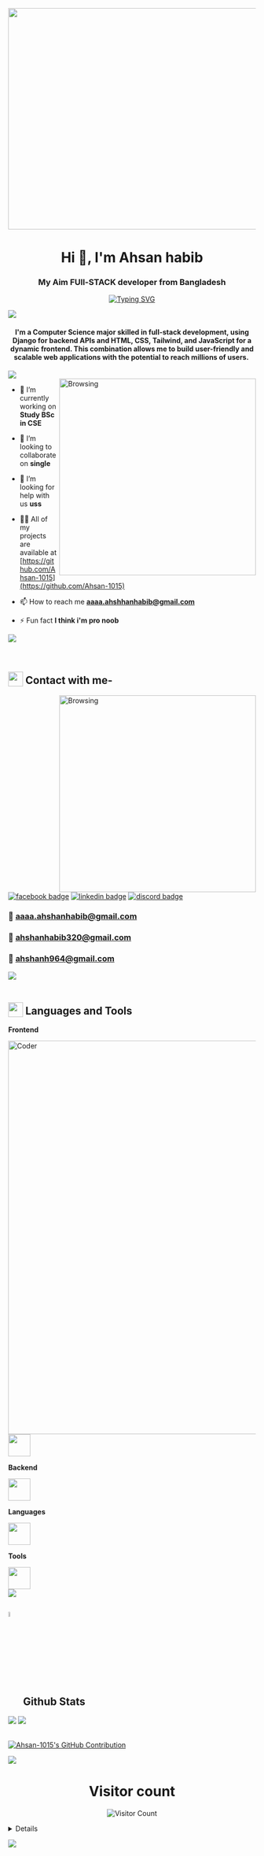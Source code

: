 <img width="1500px" height="450px" src="https://camo.githubusercontent.com/df21ed976b039213b8a9bc9a9d7a18f2323fc327ee1aecd31869c31a2b24b812/68747470733a2f2f646576656c6f706572732e67697068792e636f6d2f6272616e63682f6d61737465722f7374617469632f6170692d35313264333663303936363236383237313731303861333862626235633537642e676966" />
<img width="1500px" height="1px" src="https://user-images.githubusercontent.com/74038190/212284115-f47cd8ff-2ffb-4b04-b5bf-4d1c14c0247f.gif" />
<h1 align="center">Hi 👋, I'm Ahsan habib</h1>
<h3 align="center">My Aim FUll-STACK developer from Bangladesh</h3>

<div align='center'>
 <a  href="https://git.io/typing-svg"><img src="https://readme-typing-svg.demolab.com?font=Fira+Code&size=30&pause=1000&random=false&width=390&lines=★★★+Web+Developer+★★★;My+Aim+FULL-STACK+devol0per;I+am+Curently+learing+web+devolopment;in+Programming+hero;" alt="Typing SVG" /></a>
</div>

<img src="https://user-images.githubusercontent.com/73097560/115834477-dbab4500-a447-11eb-908a-139a6edaec5c.gif"><br>
<h4 align="center"> I'm a Computer Science major skilled in full-stack development, using Django for backend APIs and HTML, CSS, Tailwind, and JavaScript for a dynamic frontend. This combination allows me to build user-friendly and scalable web applications with the potential to reach millions of users. ️</h4>
<img src="https://user-images.githubusercontent.com/73097560/115834477-dbab4500-a447-11eb-908a-139a6edaec5c.gif"><br>

<img align="right" alt="Browsing" width="400"  src="https://user-images.githubusercontent.com/74038190/219923823-bf1ce878-c6b8-4faa-be07-93e6b1006521.gif" />

- 🔭 I’m currently working on **Study BSc in CSE**

- 👯 I’m looking to collaborate on **single**

- 🤝 I’m looking for help with us **uss**

- 👨‍💻 All of my projects are available at [https://github.com/Ahsan-1015](https://github.com/Ahsan-1015)

- 📫 How to reach me **aaaa.ahshhanhabib@gmail.com**

- ⚡ Fun fact **I think i'm pro noob**

<img src="https://user-images.githubusercontent.com/73097560/115834477-dbab4500-a447-11eb-908a-139a6edaec5c.gif"><br>

<br/>
<h2><img src = "https://media2.giphy.com/media/QssGEmpkyEOhBCb7e1/giphy.gif?cid=ecf05e47a0n3gi1bfqntqmob8g9aid1oyj2wr3ds3mg700bl&rid=giphy.gif" width=30px valign="bottom"> Contact with me- </h2>

<img align="right" alt="Browsing" width="400"  src="https://camo.githubusercontent.com/10b2d4e80487e1d9cd086ce8619e15740a1bd22c6462f6be13df93ee684deb7b/68747470733a2f2f616e616c7974696373696e6469616d61672e636f6d2f77702d636f6e74656e742f75706c6f6164732f323031382f31322f646576656c6f7065722d6472696262626c652e676966" />

<a href="https://www.facebook.com/ahshanhabibraj.ahshan?mibextid=JRoKGi"><img src="https://img.shields.io/badge/Facebook-1877F2?style=for-the-badge&logo=Facebook&logoColor=white" alt="facebook badge"/></a>
<a href="https://www.linkedin.com/in/ahshan-habib-04b709260/"><img src="https://img.shields.io/badge/LinkedIn-0077B5?style=for-the-badge&logo=linkedin&logoColor=white" alt="linkedin badge"/></a>
<a href="https://discord.com/channels/1097541549279150143/1097541550080278560"><img src="https://img.shields.io/badge/Discord-5865F2?style=for-the-badge&logo=discord&logoColor=white" alt="discord badge"/></a>




### 📧 **aaaa.ahshanhabib@gmail.com**
### 📧 **ahshanhabib320@gmail.com**
### 📧 **ahshanh964@gmail.com**

<img src="https://user-images.githubusercontent.com/73097560/115834477-dbab4500-a447-11eb-908a-139a6edaec5c.gif"><br><br>

## <img src="https://media2.giphy.com/media/QssGEmpkyEOhBCb7e1/giphy.gif?cid=ecf05e47a0n3gi1bfqntqmob8g9aid1oyj2wr3ds3mg700bl&rid=giphy.gif" width=30px valign="bottom"> Languages and Tools
**Frontend**

<img align="right" alt="Coder" width="800"  src="https://github.com/rokib97/flower-shop-conceptual-b10/blob/main/423455202_2233620376969786_1076808513639245129_n.png" />

<a href="https://skillicons.dev">
    <img src="https://skillicons.dev/icons?i=react,next,tailwind,html,css" height="45"/>
</a>

**Backend**

<a href="https://skillicons.dev">
    <img src="https://skillicons.dev/icons?i=nodejs,express,mongodb" height="45"/>
</a>

**Languages**

<a href="https://skillicons.dev">
    <img src="https://skillicons.dev/icons?i=python,javascript,cpp,c" height="45"/>
</a>

**Tools**

<a href="https://skillicons.dev">
    <img src="https://skillicons.dev/icons?i=vscode,github,firebase,figma" height="45"/>
</a>

<br>
<img src="https://user-images.githubusercontent.com/73097560/115834477-dbab4500-a447-11eb-908a-139a6edaec5c.gif"><br>

## <img src="https://media1.giphy.com/media/v1.Y2lkPTc5MGI3NjExYzFhYzJkMmQ2MWQ3ZGY3MDhjZTE3MDI2Mzk3NzE1OWQyZTRlMmYwMCZjdD1z/iY8CRBdQXODJSCERIr/giphy.gif" width=5% valign="bottom"> Github Stats

![](https://github-readme-streak-stats.herokuapp.com/?user=Ahsan-1015&theme=dark&hide_border=false)
![](https://github-readme-stats.vercel.app/api/top-langs/?username=Ahsan-1015&theme=dark&hide_border=false&include_all_commits=true&count_private=false&layout=compact)
<br/><br/>
<p align="">
  <a href="https://github.com/Ahsan-1015">
    <img src="https://github-profile-summary-cards.vercel.app/api/cards/profile-details?username=Ahsan-1015&theme=radical" alt="Ahsan-1015's GitHub Contribution"/>
  </a>
</p>
<img src="https://user-images.githubusercontent.com/73097560/115834477-dbab4500-a447-11eb-908a-139a6edaec5c.gif">
	
<div align="center">
 <h1>Visitor count</h1>

    
![Visitor Count](https://profile-counter.glitch.me/{Ahsan-1015}/count.svg)
</div>

 <details> 
   



```txt


                            █████████████████████▓░░░   86.16 %
                            ███▒░░░░░░░░░░░░░░░░░░░░░   13.58 %
                            ██░░░░░░░░░░░░░░░░░░░░░░░   00.15 %
                            ██░░░░░░░░░░░░░░░░░░░░░░░   00.11 %

                                Thank you so much
```


</details>

<picture>
  <source media="(prefers-color-scheme: dark)" srcset="https://github.com/Ahsan-1015/Ahsan-1015/blob/main/images/svg/github-contribution-grid-snake-dark.svg">
  <source media="(prefers-color-scheme: light)" srcset="https://github.com/Ahsan-1015/Ahsan-1015/blob/main/images/svg/github-contribution-grid-snake.svg">
 
</picture>


<img src="https://user-images.githubusercontent.com/73097560/115834477-dbab4500-a447-11eb-908a-139a6edaec5c.gif"><br>
<img width="1500px" height="10px" src="https://user-images.githubusercontent.com/74038190/212284115-f47cd8ff-2ffb-4b04-b5bf-4d1c14c0247f.gif" />






